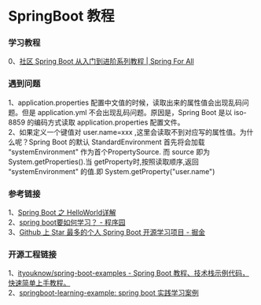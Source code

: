 # SpringBoot 教程

### 学习教程
0、[社区 Spring Boot 从入门到进阶系列教程 | Spring For All](http://www.spring4all.com/article/246)  


### 遇到问题
1、application.properties 配置中文值的时候，读取出来的属性值会出现乱码问题。但是 application.yml 不会出现乱码问题。原因是，Spring Boot 是以 iso-8859 的编码方式读取 application.properties 配置文件。  
2、如果定义一个键值对 user.name=xxx ,这里会读取不到对应写的属性值。为什么呢？Spring Boot 的默认 StandardEnvironment 首先将会加载 “systemEnvironment" 作为首个PropertySource. 而 source 即为System.getProperties().当 getProperty时,按照读取顺序,返回 “systemEnvironment" 的值.即 System.getProperty("user.name")  

### 参考链接

1、[Spring Boot 之 HelloWorld详解](https://www.bysocket.com/archives/1124/spring-boot-%E4%B9%8B-helloworld%E8%AF%A6%E8%A7%A3)  
2、[spring boot要如何学习？ - 程序园](http://www.voidcn.com/article/p-suhlymbo-bry.html)  
3、[Github 上 Star 最多的个人 Spring Boot 开源学习项目 - 掘金](https://juejin.im/post/5c7765e9e51d4571fe4e58f1)  


### 开源工程链接
1、[ityouknow/spring-boot-examples - Spring Boot 教程、技术栈示例代码，快速简单上手教程。](https://github.com/ityouknow/spring-boot-examples)  
2、[springboot-learning-example: spring boot 实践学习案例](https://gitee.com/jeff1993/springboot-learning-example)  